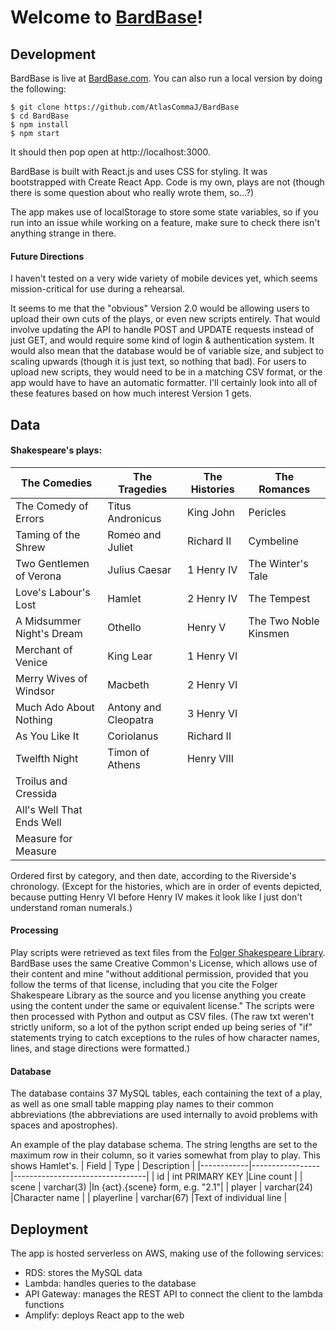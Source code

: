 # Welcome to [BardBase](https://bardbase.com)!

## Development
BardBase is live at [BardBase.com](https://bardbase.com). You can also run a local version by doing the following: 
```
$ git clone https://github.com/AtlasCommaJ/BardBase
$ cd BardBase
$ npm install
$ npm start
```
It should then pop open at http://localhost:3000.

BardBase is built with React.js and uses CSS for styling. It was bootstrapped with Create React App.
Code is my own, plays are not (though there is some question about who really wrote them, so...?)

The app makes use of localStorage to store some state variables, so if you run into an issue while working on a feature, make sure to check there isn't anything strange in there. 

#### Future Directions
I haven't tested on a very wide variety of mobile devices yet, which seems mission-critical for use during a rehearsal.  

It seems to me that the "obvious" Version 2.0 would be allowing users to upload their own cuts of the plays, or even new scripts entirely. That would involve updating the API to handle POST and UPDATE requests instead of just GET, and would require some kind of login & authentication system. It would also mean that the database would be of variable size, and subject to scaling upwards (though it is just text, so nothing that bad). For users to upload new scripts, they would need to be in a matching CSV format, or the app would have to have an automatic formatter. 
I'll certainly look into all of these features based on how much interest Version 1 gets.  

## Data
#### Shakespeare's plays:
|The Comedies             |The Tragedies       |The Histories |The Romances         |
|-------------------------|--------------------|--------------|---------------------|
|The Comedy of Errors     |Titus Andronicus    |King John     |Pericles             |
|Taming of the Shrew      |Romeo and Juliet    |Richard II    |Cymbeline            |
|Two Gentlemen of Verona  |Julius Caesar       |1 Henry IV    |The Winter's Tale    |
|Love's Labour's Lost     |Hamlet              |2 Henry IV    |The Tempest          |
|A Midsummer Night's Dream|Othello             |Henry V       |The Two Noble Kinsmen|
|Merchant of Venice       |King Lear           |1 Henry VI    |
|Merry Wives of Windsor   |Macbeth             |2 Henry VI    |
|Much Ado About Nothing   |Antony and Cleopatra|3 Henry VI    |
|As You Like It           |Coriolanus          |Richard II    |
|Twelfth Night            |Timon of Athens     |Henry VIII    |
|Troilus and Cressida     |                    |              |
|All's Well That Ends Well|                    |              |
|Measure for Measure      |                    |              |

Ordered first by category, and then date, according to the Riverside's chronology. (Except for the histories, which are in order of events depicted, because putting 
Henry VI before Henry IV makes it look like I just don't understand roman numerals.)

#### Processing
Play scripts were retrieved as text files from the [Folger Shakespeare Library](https://shakespeare.folger.edu/). BardBase uses the same Creative Common's License, which allows use of their content and mine "without additional permission, provided that you follow the terms of that license, including that you cite the Folger Shakespeare Library as the source and you license anything you create using the content under the same or equivalent license." 
The scripts were then processed with Python and output as CSV files. (The raw txt weren't strictly uniform, so a lot of the python script ended up being series of "if" statements trying to catch exceptions to the rules of how character names, lines, and stage directions were formatted.)

#### Database
The database contains 37 MySQL tables, each containing the text of a play, as well as one small table mapping play names to their common abbreviations (the abbreviations are used internally to avoid problems with spaces and apostrophes).

An example of the play database schema. The string lengths are set to the maximum row in their column, so it varies somewhat from play to play. This shows Hamlet's.
| Field      | Type            | Description                     |
|------------|-----------------|---------------------------------|
| id         | int PRIMARY KEY |Line count                       |
| scene      | varchar(3)      |In {act}.{scene} form, e.g. "2.1"|
| player     | varchar(24)     |Character name                   |
| playerline | varchar(67)     |Text of individual line          |

## Deployment
The app is hosted serverless on AWS, making use of the following services:
- RDS: stores the MySQL data
- Lambda: handles queries to the database
- API Gateway: manages the REST API to connect the client to the lambda functions
- Amplify: deploys React app to the web

